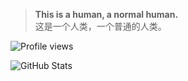 > **This is a human, a normal human.**<br>
> 这是一个人类，一个普通的人类。

![Profile views](https://komarev.com/ghpvc/?username=isHuaMouRen)


![GitHub Stats](https://github-readme-stats.vercel.app/api?username=isHuaMouRen&show_icons=true&theme=transparent)
